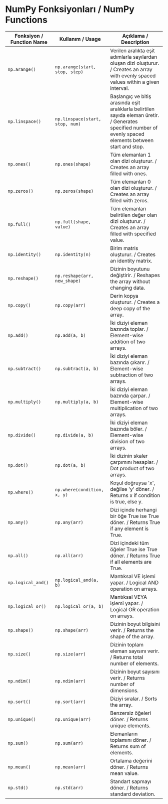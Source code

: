 # NumPy Fonksiyonları / NumPy Functions

| Fonksiyon / Function Name | Kullanım / Usage            | Açıklama / Description                                         |
|---------------------------|----------------------------|----------------------------------------------------------------|
| `np.arange()`             | `np.arange(start, stop, step)` | Verilen aralıkta eşit adımlarla sayılardan oluşan dizi oluşturur. / Creates an array with evenly spaced values within a given interval. |
| `np.linspace()`           | `np.linspace(start, stop, num)` | Başlangıç ve bitiş arasında eşit aralıklarla belirtilen sayıda eleman üretir. / Generates specified number of evenly spaced elements between start and stop. |
| `np.ones()`               | `np.ones(shape)`            | Tüm elemanları 1 olan dizi oluşturur. / Creates an array filled with ones. |
| `np.zeros()`              | `np.zeros(shape)`           | Tüm elemanları 0 olan dizi oluşturur. / Creates an array filled with zeros. |
| `np.full()`               | `np.full(shape, value)`     | Tüm elemanları belirtilen değer olan dizi oluşturur. / Creates an array filled with specified value. |
| `np.identity()`           | `np.identity(n)`            | Birim matris oluşturur. / Creates an identity matrix. |
| `np.reshape()`            | `np.reshape(arr, new_shape)`| Dizinin boyutunu değiştirir. / Reshapes the array without changing data. |
| `np.copy()`               | `np.copy(arr)`              | Derin kopya oluşturur. / Creates a deep copy of the array. |
| `np.add()`                | `np.add(a, b)`              | İki diziyi eleman bazında toplar. / Element-wise addition of two arrays. |
| `np.subtract()`           | `np.subtract(a, b)`         | İki diziyi eleman bazında çıkarır. / Element-wise subtraction of two arrays. |
| `np.multiply()`           | `np.multiply(a, b)`         | İki diziyi eleman bazında çarpar. / Element-wise multiplication of two arrays. |
| `np.divide()`             | `np.divide(a, b)`           | İki diziyi eleman bazında böler. / Element-wise division of two arrays. |
| `np.dot()`                | `np.dot(a, b)`              | İki dizinin skaler çarpımını hesaplar. / Dot product of two arrays. |
| `np.where()`              | `np.where(condition, x, y)` | Koşul doğruysa 'x', değilse 'y' döner. / Returns x if condition is true, else y. |
| `np.any()`                | `np.any(arr)`               | Dizi içinde herhangi bir öğe True ise True döner. / Returns True if any element is True. |
| `np.all()`                | `np.all(arr)`               | Dizi içindeki tüm öğeler True ise True döner. / Returns True if all elements are True. |
| `np.logical_and()`        | `np.logical_and(a, b)`      | Mantıksal VE işlemi yapar. / Logical AND operation on arrays. |
| `np.logical_or()`         | `np.logical_or(a, b)`       | Mantıksal VEYA işlemi yapar. / Logical OR operation on arrays. |
| `np.shape()`              | `np.shape(arr)`             | Dizinin boyut bilgisini verir. / Returns the shape of the array. |
| `np.size()`               | `np.size(arr)`              | Dizinin toplam eleman sayısını verir. / Returns total number of elements. |
| `np.ndim()`               | `np.ndim(arr)`              | Dizinin boyut sayısını verir. / Returns number of dimensions. |
| `np.sort()`               | `np.sort(arr)`              | Diziyi sıralar. / Sorts the array. |
| `np.unique()`             | `np.unique(arr)`            | Benzersiz öğeleri döner. / Returns unique elements. |
| `np.sum()`                | `np.sum(arr)`               | Elemanların toplamını döner. / Returns sum of elements. |
| `np.mean()`               | `np.mean(arr)`              | Ortalama değerini döner. / Returns mean value. |
| `np.std()`                | `np.std(arr)`               | Standart sapmayı döner. / Returns standard deviation. |
